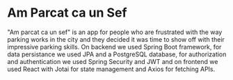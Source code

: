 # Am Parcat ca un Sef

"Am parcat ca un sef" is an app for people who are frustrated with the way parking works in the city and they decided it was time to show off with their impressive parking skills. On backend we used Spring Boot framework, for data persistance we used JPA and a PostgreSQL database, for authorization and authentication we used Spring Security and JWT and on frontend we used React with Jotai for state management and Axios for fetching APIs.
